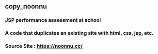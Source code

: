 ## copy_noonnu
### JSP performance assessment at school
### A code that duplicates an existing site with html, css, jsp, etc.
### Source Site : <https://noonnu.cc/>
